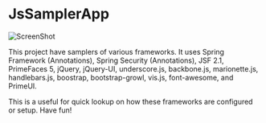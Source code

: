 JsSamplerApp
======================

![ScreenShot](http://i.imgur.com/lygop9D.png)


This project have samplers of various frameworks. It uses Spring Framework (Annotations), 
Spring Security (Annotations), JSF 2.1, PrimeFaces 5, jQuery, jQuery-UI, underscore.js, backbone.js,
marionette.js, handlebars.js, boostrap, bootstrap-growl, vis.js, font-awesome, and PrimeUI.

This is a useful for quick lookup on how these frameworks are configured or setup.
Have fun!